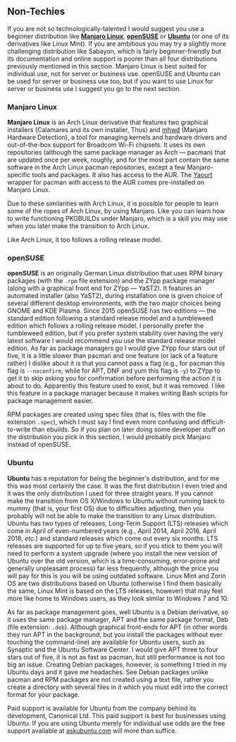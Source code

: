 ## Non-Techies
If you are not so technologically-talented I would suggest you use a beginner distribution like [**Manjaro Linux**](https://manjaro.github.io/), [**openSUSE**](https://www.opensuse.org/) or [**Ubuntu**](http://www.ubuntu.com) (or one of its derivatives like Linux Mint). If you are ambitious you may try a slightly more challenging distribution like Sabayon, which is fairly beginner-friendly but its documentation and online support is poorer than all four distributions previously mentioned in this section. Manjaro Linux is best suited for individual use, not for server or business use. openSUSE and Ubuntu can be used for server or business use too, but if you want to use Linux for server or business use I suggest you go to the next section.

### Manjaro Linux
**Manjaro Linux** is an Arch Linux derivative that features two graphical installers (Calamares and its own installer, Thus) and [mhwd](https://wiki.manjaro.org/index.php?title=Manjaro_Hardware_Detection) (Manjaro Hardware Detection), a tool for managing kernels and hardware drivers and out-of-the-box support for Broadcom Wi-Fi chipsets. It uses its own repositories (although the same package manager as Arch &mdash; pacman) that are updated once per week, roughly, and for the most part contain the same software in the Arch Linux pacman repositories, except a few Manjaro-specific tools and packages. It also has access to the AUR. The [Yaourt](https://wiki.archlinux.org/index.php/Yaourt) wrapper for pacman with access to the AUR comes pre-installed on Manjaro Linux.

Due to these similarities with Arch Linux, it is possible for people to learn some of the ropes of Arch Linux, by using Manjaro. Like you can learn how to write functioning PKGBUILDs under Manjaro, which is a skill you may use when you later make the transition to Arch Linux.

Like Arch Linux, it too follows a rolling release model.

### openSUSE
**openSUSE** is an originally German Linux distribution that uses RPM binary packages (with the `.rpm` file extension) and the ZYpp package manager (along with a graphical front end for ZYpp &mdash; YaST2). It features an automated installer (also YaST2), during installation one is given choice of several different desktop environments, with the two major choices being GNOME and KDE Plasma. Since 2015 openSUSE has two editions &mdash; the standard edition following a standard release model and a tumbleweed edition which follows a rolling release model. I personally prefer the tumbleweed edition, but if you prefer system stability over having the very latest software I would recommend you use the standard release model edition. As far as package managers go I would give ZYpp four stars out of five, it is a little slower than pacman and one feature (or lack of a feature rather) I dislike about it is that you cannot pass a flag (e.g., for pacman this flag is `--noconfirm`, while for APT, DNF and yum this flag is `-y`) to ZYpp to get it to skip asking you for confirmation before performing the action it is about to do. Apparently this feature used to exist, but it was removed. I like this feature in a package manager because it makes writing Bash scripts for package management easier.

RPM packages are created using spec files (that is, files with the file extension `.spec`), which I must say I find even more confusing and difficult-to-write than ebuilds. So if you plan on later doing some developer stuff on the distribution you pick in this section, I would probably pick Manjaro instead of openSUSE.

### Ubuntu
**Ubuntu** has a reputation for being the beginner's distribution, and for me this was most certainly the case. It was the first distribution I even tried and it was the only distribution I used for three straight years. If you cannot make the transition from OS X/Windows to Ubuntu without running back to mummy (that is, your first OS) due to difficulties adjusting, then you probably will not be able to make the transition to any Linux distribution. Ubuntu has two types of releases, Long-Term Support (LTS) releases which come in April of even-numbered years (e.g., April 2014, April 2016, April 2018, *etc.*) and standard releases which come out every six months. LTS releases are supported for up to five years, so if you stick to them you will need to perform a system upgrade (where you install the new version of Ubuntu over the old version, which is a time-consuming, error-prone and generally unpleasant process) far less frequently, although the price you will pay for this is you will be using outdated software. Linux Mint and Zorin OS are two distributions based on Ubuntu (otherwise I find them basically the same, Linux Mint is based on the LTS releases, however) that may feel more like home to Windows users, as they look similar to Windows 7 and 10.

As far as package management goes, well Ubuntu is a Debian derivative, so it uses the same package manager, APT and the same package format, Deb (file extension: `.deb`). Although graphical front-ends for APT (in other words they run APT in the background, but you install the packages without ever touching the command-line) are available for Ubuntu users, such as Synaptic and the Ubuntu Software Center. I would give APT three to four stars out of five, it is not as fast as pacman, but still performance is not too big an issue. Creating Debian packages, however, is something I tried in my Ubuntu days and it gave me headaches. See Debian packages unlike pacman and RPM packages are not created using a text file, rather you create a directory with several files in it which you must edit into the correct format for your package.

Paid support is available for Ubuntu from the company behind its development, Canonical Ltd. This paid support is best for businesses using Ubuntu. If you are using Ubuntu merely for individual use odds are the free support available at [askubuntu.com](http://askubuntu.com/) will more than suffice.
